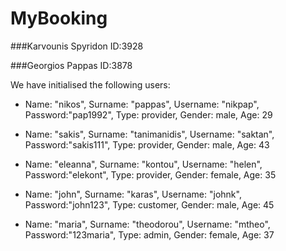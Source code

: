 # MyBooking

###Karvounis Spyridon ID:3928

###Georgios Pappas ID:3878

We have initialised the following users:
- Name: "nikos", Surname: "pappas", Username: "nikpap", Password:"pap1992", Type: provider, Gender: male, Age: 29


- Name: "sakis", Surname: "tanimanidis", Username: "saktan", Password:"sakis111", Type: provider, Gender: male, Age: 43


- Name: "eleanna", Surname: "kontou", Username: "helen", Password:"elekont", Type: provider, Gender: female, Age: 35


- Name: "john", Surname: "karas", Username: "johnk", Password:"john123", Type: customer, Gender: male, Age: 45


- Name: "maria", Surname: "theodorou", Username: "mtheo", Password:"123maria", Type: admin, Gender: female, Age: 37